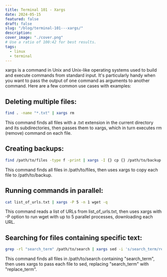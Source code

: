 ```yaml
---
title: Terminal 101 - Xargs
date: 2024-05-15
featured: false
draft: false
slug: "/blog/terminal-101---xargs/"
description:
cover_image: "./cover.png"
# Use a ratio of 100:42 for best results.
tags:
  - linux
  - terminal
---
```


xargs is a command in Unix and Unix-like operating systems used to build and execute commands from standard input. It's particularly handy when you want to pass the output of one command as arguments to another command. Here are a few common use cases with examples:

## Deleting multiple files:

```sh
find . -name "*.txt" | xargs rm
```

This command finds all files with a .txt extension in the current directory and its subdirectories, then passes them to xargs, which in turn executes rm (remove) command on each file.

## Creating backups:

```sh
find /path/to/files -type f -print | xargs -I {} cp {} /path/to/backup
```

This command finds all files in /path/to/files, then uses xargs to copy each file to /path/to/backup.

## Running commands in parallel:

```sh
cat list_of_urls.txt | xargs -P 5 -n 1 wget -q
```

This command reads a list of URLs from list_of_urls.txt, then uses xargs with -P option to run wget with up to 5 parallel processes, downloading each URL.

## Searching for files containing specific text:

```sh
grep -rl "search_term" /path/to/search | xargs sed -i 's/search_term/replace_term/g'
```

This command finds all files in /path/to/search containing "search_term", then uses xargs to pass each file to sed, replacing "search_term" with "replace_term".
